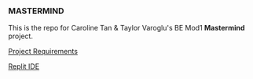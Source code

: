 ### MASTERMIND

This is the repo for Caroline Tan & Taylor Varoglu's BE Mod1 **Mastermind** project.



[Project Requirements](https://backend.turing.edu/module1/projects/mastermind)

[Replit IDE](https://replit.com/@tvaroglu/mastermind#main.rb)
